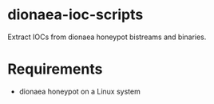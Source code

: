 # dionaea-ioc-scripts
Extract IOCs from dionaea honeypot bistreams and binaries.

# Requirements
- dionaea honeypot on a Linux system
